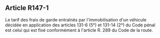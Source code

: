 Article R147-1
----
Le tarif des frais de garde entraînés par l'immobilisation d'un véhicule décidée
en application des articles 131-6 (5°) et 131-14 (2°) du Code pénal est celui
qui est fixé conformément à l'article R. 289 du Code de la route.
